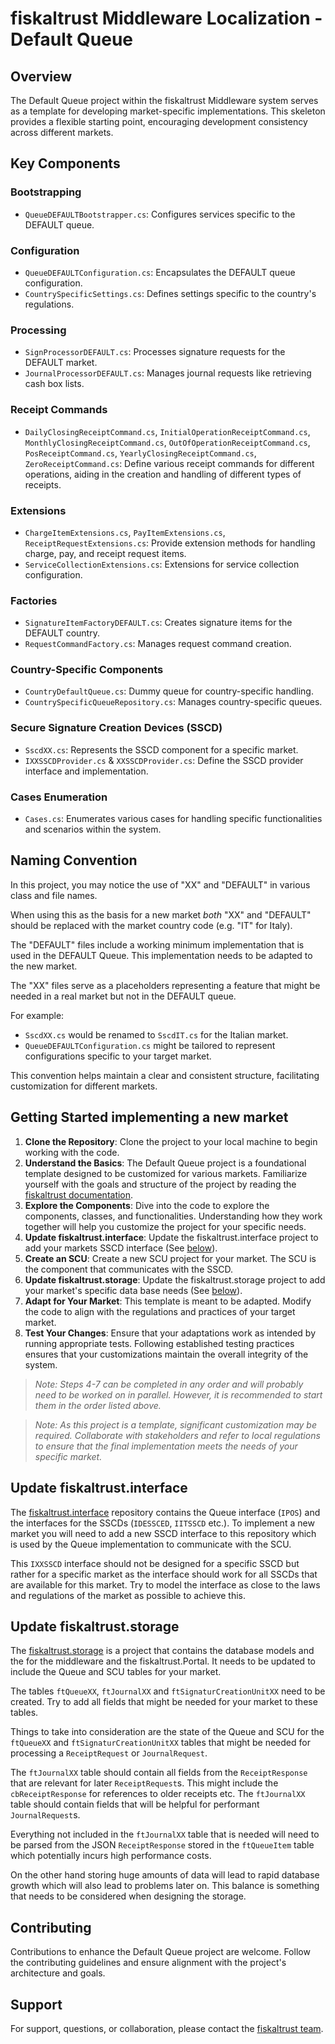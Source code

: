 ﻿# fiskaltrust Middleware Localization - Default Queue

## Overview

The Default Queue project within the fiskaltrust Middleware system serves as a template for developing market-specific implementations.
This skeleton provides a flexible starting point, encouraging development consistency across different markets.

## Key Components

### Bootstrapping

- `QueueDEFAULTBootstrapper.cs`: Configures services specific to the DEFAULT queue.

### Configuration

- `QueueDEFAULTConfiguration.cs`: Encapsulates the DEFAULT queue configuration.
- `CountrySpecificSettings.cs`: Defines settings specific to the country's regulations.

### Processing

- `SignProcessorDEFAULT.cs`: Processes signature requests for the DEFAULT market.
- `JournalProcessorDEFAULT.cs`: Manages journal requests like retrieving cash box lists.

### Receipt Commands

- `DailyClosingReceiptCommand.cs`, `InitialOperationReceiptCommand.cs`, `MonthlyClosingReceiptCommand.cs`, `OutOfOperationReceiptCommand.cs`, `PosReceiptCommand.cs`, `YearlyClosingReceiptCommand.cs`, `ZeroReceiptCommand.cs`: Define various receipt commands for different operations, aiding in the creation and handling of different types of receipts.

### Extensions

- `ChargeItemExtensions.cs`, `PayItemExtensions.cs`, `ReceiptRequestExtensions.cs`: Provide extension methods for handling charge, pay, and receipt request items.
- `ServiceCollectionExtensions.cs`: Extensions for service collection configuration.

### Factories

- `SignatureItemFactoryDEFAULT.cs`: Creates signature items for the DEFAULT country.
- `RequestCommandFactory.cs`: Manages request command creation.

### Country-Specific Components

- `CountryDefaultQueue.cs`: Dummy queue for country-specific handling.
- `CountrySpecificQueueRepository.cs`: Manages country-specific queues.

### Secure Signature Creation Devices (SSCD)

- `SscdXX.cs`: Represents the SSCD component for a specific market.
- `IXXSSCDProvider.cs` & `XXSSCDProvider.cs`: Define the SSCD provider interface and implementation.

### Cases Enumeration

- `Cases.cs`: Enumerates various cases for handling specific functionalities and scenarios within the system.

## Naming Convention

In this project, you may notice the use of "XX" and "DEFAULT" in various class and file names.

When using this as the basis for a new market _both_ "XX" and "DEFAULT" should be replaced with the market country code (e.g. "IT" for Italy).

The "DEFAULT" files include a working minimum implementation that is used in the DEFAULT Queue. This implementation needs to be adapted to the new market.

The "XX" files serve as a placeholders representing a feature that might be needed in a real market but not in the DEFAULT queue.

For example:
- `SscdXX.cs` would be renamed to `SscdIT.cs` for the Italian market.
- `QueueDEFAULTConfiguration.cs` might be tailored to represent configurations specific to your target market.

This convention helps maintain a clear and consistent structure, facilitating customization for different markets.

## Getting Started implementing a new market

1. **Clone the Repository**: Clone the project to your local machine to begin working with the code.
2. **Understand the Basics**: The Default Queue project is a foundational template designed to be customized for various markets. Familiarize yourself with the goals and structure of the project by reading the [fiskaltrust documentation](https://docs.fiskaltrust.cloud/docs/poscreators/middleware-doc).
3. **Explore the Components**: Dive into the code to explore the components, classes, and functionalities. Understanding how they work together will help you customize the project for your specific needs.
4. **Update fiskaltrust.interface**: Update the fiskaltrust.interface project to add your markets SSCD interface (See [below](#update-fiskaltrust.storage)).
5. **Create an SCU**: Create a new SCU project for your market. The SCU is the component that communicates with the SSCD.
6. **Update fiskaltrust.storage**: Update the fiskaltrust.storage project to add your market's specific data base needs (See [below](#update-fiskaltrust.interface)).
7. **Adapt for Your Market**: This template is meant to be adapted. Modify the code to align with the regulations and practices of your target market.
8. **Test Your Changes**: Ensure that your adaptations work as intended by running appropriate tests. Following established testing practices ensures that your customizations maintain the overall integrity of the system.

> _*Note:* Steps 4-7 can be completed in any order and will probably need to be worked on in parallel._
> _However, it is recommended to start them in the order listed above._

> _*Note:* As this project is a template, significant customization may be required._
> _Collaborate with stakeholders and refer to local regulations to ensure that the final implementation meets the needs of your specific market._

## Update fiskaltrust.interface

The [fiskaltrust.interface](https://github.com/fiskaltrust/middleware-interface-dotnet) repository contains the Queue interface (`IPOS`) and the interfaces for the SSCDs (`IDESSCED`, `IITSSCD` etc.).
To implement a new market you will need to add a new SSCD interface to this repository which is used by the Queue implementation to communicate with the SCU.

This `IXXSSCD` interface should not be designed for a specific SSCD but rather for a specific market as the interface should work for all SSCDs that are available for this market.
Try to model the interface as close to the laws and regulations of the market as possible to achieve this.

## Update fiskaltrust.storage

The [fiskaltrust.storage](https://dev.azure.com/fiskaltrust/department-develop-research/_git/fiskaltrust.storage) is a project that contains the database models and the for the middleware and the fiskaltrust.Portal.
It needs to be updated to include the Queue and SCU tables for your market.

The tables `ftQueueXX`, `ftJournalXX` and `ftSignaturCreationUnitXX` need to be created.
Try to add all fields that might be needed for your market to these tables.

Things to take into consideration are the state of the Queue and SCU for the `ftQueueXX` and `ftSignaturCreationUnitXX` tables that might be needed for processing a `ReceiptRequest` or `JournalRequest`.

The `ftJournalXX` table should contain all fields from the `ReceiptResponse` that are relevant for later `ReceiptRequest`s. 
This might include the `cbReceiptResponse` for references to older receipts etc.
The `ftJournalXX` table should contain fields that will be helpful for performant `JournalRequest`s.

Everything not included in the `ftJournalXX` table that is needed will need to be parsed from the JSON `ReceiptResponse` stored in the `ftQueueItem` table which potentially incurs high performance costs.

On the other hand storing huge amounts of data will lead to rapid database growth which will also lead to problems later on.
This balance is something that needs to be considered when designing the storage.

## Contributing

Contributions to enhance the Default Queue project are welcome. Follow the contributing guidelines and ensure alignment with the project's architecture and goals.


## Support

For support, questions, or collaboration, please contact the [fiskaltrust team](https://github.com/orgs/fiskaltrust/discussions).

